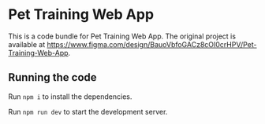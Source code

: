 
  # Pet Training Web App

  This is a code bundle for Pet Training Web App. The original project is available at https://www.figma.com/design/BauoVbfoGACz8cOI0crHPV/Pet-Training-Web-App.

  ## Running the code

  Run `npm i` to install the dependencies.

  Run `npm run dev` to start the development server.
  